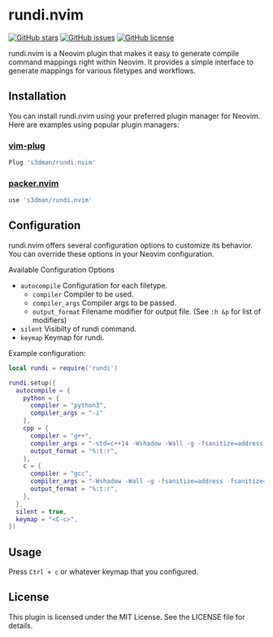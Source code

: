 # rundi.nvim

[![GitHub stars](https://img.shields.io/github/stars/s3dman/rundi.nvim)](https://github.com/s3dman/rundi.nvim/stargazers)
[![GitHub issues](https://img.shields.io/github/issues/s3dman/rundi.nvim)](https://github.com/s3dman/rundi.nvim/issues)
[![GitHub license](https://img.shields.io/github/license/s3dman/rundi.nvim)](https://github.com/s3dman/rundi.nvim/blob/main/LICENSE)

rundi.nvim is a Neovim plugin that makes it easy to generate compile command mappings right within Neovim. It provides a simple interface to generate mappings for various filetypes and workflows.

## Installation

You can install rundi.nvim using your preferred plugin manager for Neovim. Here are examples using popular plugin managers:

### [vim-plug](https://github.com/junegunn/vim-plug)
```lua
Plug 's3dman/rundi.nvim'
```

### [packer.nvim](https://github.com/wbthomason/packer.nvim)
```lua
use 's3dman/rundi.nvim'
```

## Configuration
rundi.nvim offers several configuration options to customize its behavior. You can override these options in your Neovim configuration.

Available Configuration Options
- `autocompile` Configuration for each filetype.
	- `compiler` Compiler to be used.
	- `compiler_args` Compiler args to be passed.
	- `output_format` Filename modifier for output file. (See `:h &p` for list of modifiers)
- `silent` Visibilty of rundi command.
- `keymap` Keymap for rundi.

Example configuration:
```lua
local rundi = require('rundi')

rundi.setup({
  autocompile = {
    python = {
      compiler = "python3",
	  compiler_args = "-i"
    },
    cpp = {
      compiler = "g++",
      compiler_args = "-std=c++14 -Wshadow -Wall -g -fsanitize=address -fsanitize=undefined -D_GLIBCXX_DEBUG",
      output_format = "%:t:r",
    },
    c = {
      compiler = "gcc",
      compiler_args = "-Wshadow -Wall -g -fsanitize=address -fsanitize=undefined -D_GLIBCXX_DEBUG",
      output_format = "%:t:r",
    },
  },
  silent = true,
  keymap = "<C-c>",
})
```

## Usage
Press `Ctrl + c` or whatever keymap that you configured.

## License
This plugin is licensed under the MIT License. See the LICENSE file for details.
